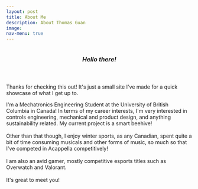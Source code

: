 ```yaml
---
layout: post
title: About Me
description: About Thomas Guan
image:
nav-menu: true
---
```


<html>
	<section id="two" class="spotlights">
		<section>
			<a href="generic.html" class="image">
				<img src="{% link assets/images/skiprofile.jpg %}" alt="" data-position="center center" />
			</a>
			<div class="content">
					<header class="major">
						<h3><i>Hello there!</i></h3>
					</header>
				<div class="inner">
					<p>Thanks for checking this out! It's just a small site I've made for a quick showcase of what I get up to.<br/></p>
					<p>I'm a Mechatronics Engineering Student at the University of British Columbia in Canada! In terms of my career interests, I'm very interested in controls engineering, mechanical and product design, and anything sustainability related. My current project is a smart beehive! <br/><br/>
				Other than that though, I enjoy winter sports, as any Canadian, spent quite a bit of time consuming musicals and other forms of music, so much so that I've competed in Acappella competitively! <br/><br/>
				I am also an avid gamer, mostly competitive esports titles such as Overwatch and Valorant.<br/><br/>
				It's great to meet you!
				</p>
				</div>
			</div>
		</section>
	</section>
</html>
